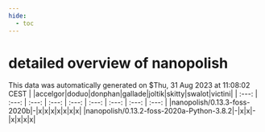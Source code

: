 ```yaml
---
hide:
  - toc
---
```


detailed overview of nanopolish
===============================


This data was automatically generated on $Thu, 31 Aug 2023 at 11:08:02 CEST
| |accelgor|doduo|donphan|gallade|joltik|skitty|swalot|victini|
| :---: | :---: | :---: | :---: | :---: | :---: | :---: | :---: | :---: |
|nanopolish/0.13.3-foss-2020b|-|x|x|x|x|x|x|x|
|nanopolish/0.13.2-foss-2020a-Python-3.8.2|-|x|x|-|x|x|x|x|
